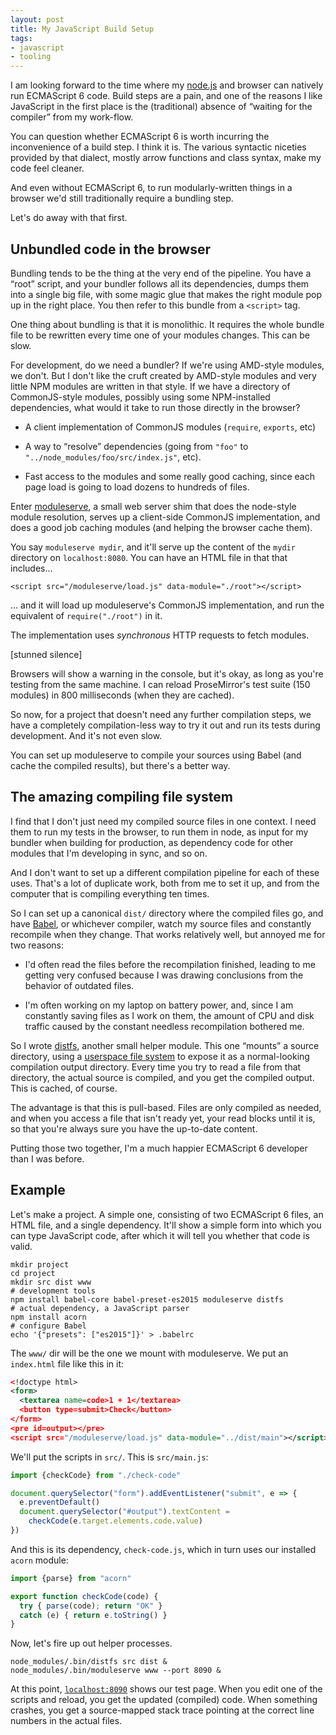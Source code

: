```yaml
---
layout: post
title: My JavaScript Build Setup
tags:
- javascript
- tooling
---
```


I am looking forward to the time where my
[node.js](https://nodejs.org/) and browser can natively run ECMAScript
6 code. Build steps are a pain, and one of the reasons I like
JavaScript in the first place is the (traditional) absence of “waiting
for the compiler” from my work-flow.

You can question whether ECMAScript 6 is worth incurring the
inconvenience of a build step. I think it is. The various syntactic
niceties provided by that dialect, mostly arrow functions and class
syntax, make my code feel cleaner.

And even without ECMAScript 6, to run modularly-written things in a
browser we'd still traditionally require a bundling step.

Let's do away with that first.

## Unbundled code in the browser

Bundling tends to be the thing at the very end of the pipeline. You
have a “root” script, and your bundler follows all its dependencies,
dumps them into a single big file, with some magic glue that makes the
right module pop up in the right place. You then refer to this bundle
from a `<script>` tag.

One thing about bundling is that it is monolithic. It requires the
whole bundle file to be rewritten every time one of your modules
changes. This can be slow.

For development, do we need a bundler? If we're using AMD-style
modules, we don't. But I don't like the cruft created by AMD-style
modules and very little NPM modules are written in that style. If we
have a directory of CommonJS-style modules, possibly using some
NPM-installed dependencies, what would it take to run those directly
in the browser?

 * A client implementation of CommonJS modules (`require`, `exports`,
   etc)

 * A way to “resolve” dependencies (going from `"foo"` to
   `"../node_modules/foo/src/index.js"`, etc).

 * Fast access to the modules and some really good caching, since each
   page load is going to load dozens to hundreds of files.

Enter [moduleserve](https://github.com/marijnh/moduleserve), a small
web server shim that does the node-style module resolution, serves up
a client-side CommonJS implementation, and does a good job caching
modules (and helping the browser cache them).

You say `moduleserve mydir`, and it'll serve up the content of the
`mydir` directory on `localhost:8080`. You can have an HTML file in
that that includes...

    <script src="/moduleserve/load.js" data-module="./root"></script>

... and it will load up moduleserve's CommonJS implementation, and run
the equivalent of `require("./root")` in it.

The implementation uses _synchronous_ HTTP requests to fetch modules.

[stunned silence]

Browsers will show a warning in the console, but it's okay, as long as
you're testing from the same machine. I can reload ProseMirror's test
suite (150 modules) in 800 milliseconds (when they are cached).

So now, for a project that doesn't need any further compilation steps,
we have a completely compilation-less way to try it out and run its
tests during development. And it's not even slow.

You can set up moduleserve to compile your sources using Babel (and
cache the compiled results), but there's a better way.

## The amazing compiling file system

I find that I don't just need my compiled source files in one context.
I need them to run my tests in the browser, to run them in node, as
input for my bundler when building for production, as dependency code
for other modules that I'm developing in sync, and so on.

And I don't want to set up a different compilation pipeline for each
of these uses. That's a lot of duplicate work, both from me to set it
up, and from the computer that is compiling everything ten times.

So I can set up a canonical `dist/` directory where the compiled files
go, and have [Babel](http://babeljs.io/), or whichever compiler, watch
my source files and constantly recompile when they change. That works
relatively well, but annoyed me for two reasons:

 * I'd often read the files before the recompilation finished, leading
   to me getting very confused because I was drawing conclusions from
   the behavior of outdated files.

 * I'm often working on my laptop on battery power, and, since I am
   constantly saving files as I work on them, the amount of CPU and
   disk traffic caused by the constant needless recompilation bothered
   me.

So I wrote [distfs](https://github.com/marijnh/distfs), another small
helper module. This one “mounts” a source directory, using a
[userspace file system](https://en.wikipedia.org/wiki/Filesystem_in_Userspace)
to expose it as a normal-looking compilation output directory. Every
time you try to read a file from that directory, the actual source is
compiled, and you get the compiled output. This is cached, of course.

The advantage is that this is pull-based. Files are only compiled as
needed, and when you access a file that isn't ready yet, your read
blocks until it is, so that you're always sure you have the up-to-date
content.

Putting those two together, I'm a much happier ECMAScript 6 developer
than I was before.

## Example

Let's make a project. A simple one, consisting of two ECMAScript 6
files, an HTML file, and a single dependency. It'll show a simple form
into which you can type JavaScript code, after which it will tell you
whether that code is valid.

    mkdir project
    cd project
    mkdir src dist www
    # development tools
    npm install babel-core babel-preset-es2015 moduleserve distfs
    # actual dependency, a JavaScript parser
    npm install acorn
    # configure Babel
    echo '{"presets": ["es2015"]}' > .babelrc

The `www/` dir will be the one we mount with moduleserve. We put an
`index.html` file like this in it:

```xml
<!doctype html>
<form>
  <textarea name=code>1 + 1</textarea>
  <button type=submit>Check</button>
</form>
<pre id=output></pre>
<script src="/moduleserve/load.js" data-module="../dist/main"></script>
```

We'll put the scripts in `src/`. This is `src/main.js`:

```javascript
import {checkCode} from "./check-code"

document.querySelector("form").addEventListener("submit", e => {
  e.preventDefault()
  document.querySelector("#output").textContent =
    checkCode(e.target.elements.code.value)
})
```

And this is its dependency, `check-code.js`, which in turn uses our
installed `acorn` module:

```javascript
import {parse} from "acorn"

export function checkCode(code) {
  try { parse(code); return "OK" }
  catch (e) { return e.toString() }
}
```

Now, let's fire up out helper processes.

    node_modules/.bin/distfs src dist &
    node_modules/.bin/moduleserve www --port 8090 &

At this point, [`localhost:8090`](http://localhost:8090/) shows our
test page. When you edit one of the scripts and reload, you get the
updated (compiled) code. When something crashes, you get a
source-mapped stack trace pointing at the correct line numbers in the
actual files.
